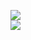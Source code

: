 [![](https://img.shields.io/badge/Made%20With-Github%20Spray-lightgrey.svg?style=for-the-badge&logo=github)](https://github.com/Annihil/github-spray#26850)  
[![](https://i.imgur.com/2DrTn0Z.gif)](https://github.com/Annihil/github-spray)